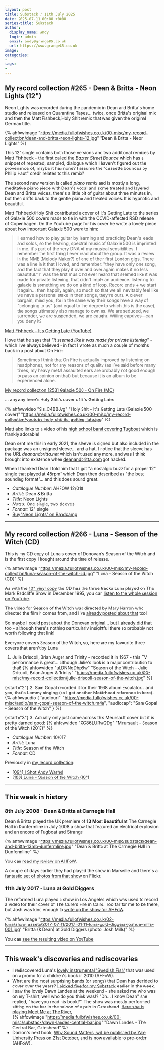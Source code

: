 ```yaml
---
layout: post
title: Substack / 11th July 2025
date: 2025-07-11 00:00 +0000
series-title: Substack
author:
  display_name: Andy
  login: admin
  email: andy@grange85.co.uk
  url: https://www.grange85.co.uk
image:
categories:
-
tags:
-
---
```

## My record collection #265 - Dean & Britta - Neon Lights (12")

Neon Lights was recorded during the pandemic in Dean and Britta's home studio and released on Quarantine Tapes... twice, once Britta's original mix and then the Matt Fishbeck/Holy Shit remix that was given the original German title.

{% ahfowimage "https://media.fullofwishes.co.uk/00-misc/my-record-collection/dean-and-britta-neon-lights-12.jpg" "Dean & Britta - Neon Lights" %}

This 12" single contains both those versions and two additional remixes by Matt Fishbeck - the first called the _Baxter Street Bounce_ which has a snippet of repeated, sampled, dialogue which I haven't figured out the provenance of, maybe it has none? I assume the "cassette bounces by Philip Haut" credit relates to this remix?

The second new version is called _piano remix_ and is mostly a long, meditative piano piece with Dean's vocal and some treated and layered Dean and Britta voices, there's a little bit of guitar about three minutes in, but then drifts back to the gentle piano and treated voices. It is hypnotic and beautiful.

Matt Fishbeck/Holy Shit contributed a cover of It's Getting Late to the series of Galaxie 500 covers made to tie in with the COVID-affected RSD release of Copenhagen. On the YouTube page for his cover he wrote a lovely piece about how important Galaxie 500 were to him:

<blockquote>
I learned how to play guitar by learning and practicing Dean's leads and solos, so the heaving, spectral music of Galaxie 500 is imprinted in me.  it's part of the very DNA of my musical sensibilities.  I remember the first thing I ever read about the group.  It was a review in the NME (Melody Maker?) of one of their first London gigs. There was a line in it that I loved, and remember: "they have only one song, and the fact that they play it over and over again makes it no less beautiful."  It was the first music I'd ever heard that seemed like it was made for private listening, that didn't imply an audience. listening to galaxie is something we do on a kind of loop.  Record ends + we start it again... then happily again, so much so that we all inevitably feel like we have a personal stake in their songs, they're ours.  A clever bargain, mind you, for in the same way their songs have a way of "belonging to us" (and equal to the degree to which this is the case), the songs ultimately also manage to own us.  We are seduced, we surrender, we are suspended, we are caught.  Willing captives—can you deny it?
</blockquote>
<p class="caption"><a href="https://www.youtube.com/watch?v=9ls_C4BBJvg">Matt Fishbeck - It's Getting Late (YouTube)</a></p>

I love that he says that _"it seemed like it was made for private listening"_ - which I've always believed - in fact I wrote as much a couple of months back in a post about On Fire:

<blockquote>
Sometimes I think that On Fire is actually improved by listening on headphones, not for any reasons of quality (as I’ve said before many times, my heavy metal assaulted ears are probably not good enough to pass an opinion on that) but because it is an album to be experienced alone.
</blockquote>
<p class="caption"><a href="https://www.fullofwishes.co.uk/2025/05/26/my-record-collection-galaxie-500-on-fire-mc/?utm_source=substack&utm_medium=social&utm_campaign=newsletter+20250711">My record collection [253] Galaxie 500 - On Fire (MC)</a></p>

... anyway here's Holy Shit's cover of It's Getting Late:

{% ahfowvideo "9ls_C4BBJvg" "Holy Shit - It's Getting Late (Galaxie 500 cover)" "https://media.fullofwishes.co.uk/00-misc/my-record-collection/youtube-holy-shit-its-getting-late.jpg" %}

Matt also links to a video of his [high school band covering Tugboat](https://www.youtube.com/watch?v=p_A6cClLvgM) which is frankly adorable!

Dean sent me this in early 2021, the sleeve is signed but also included in the package was an unsigned sleeve... and a hat. I notice that the sleeve has the URL _deanandbritta.net_ which isn't used any more, and was I think brought into existence when [deanandbritta.com](https://www.deanandbritta.com) got hacked.

When I thanked Dean I told him that I got "a nostalgic buzz for a proper 12" single that played at 45rpm" which Dean then described as "the best sounding format"... and this does sound great.

 - *Catalogue Number:* AHFOW 12/018
 - *Artist:* Dean & Britta
 - *Title:* Neon Lights
 - *Notes:* One single, two sleeves
 - *Format:* 12" single
 - [Buy 'Neon Lights' on Bandcamp](https://deanandbritta.bandcamp.com/album/neon-lights)

---

## My record collection #266 - Luna - Season of the Witch (CD)

This is my CD copy of Luna's cover of Donovan's Season of the Witch and is the first copy I bought around the time of release.

{% ahfowimage "https://media.fullofwishes.co.uk/00-misc/my-record-collection/luna-season-of-the-witch-cd.jpg" "Luna - Season of the Witch (CD)" %}

As with the [10" vinyl copy](https://www.fullofwishes.co.uk/2024/10/17/my-record-collection-180-luna-season-of-the-witch-10/?utm_source=substack&utm_medium=social&utm_campaign=newsletter+20250711) the CD has the three tracks Luna played on The Mark Radcliffe Show in December 1995, you can [listen to the whole session on YouTube](https://www.youtube.com/watch?v=xTO3Dmtofo4).

The video for Season of the Witch was directed by Mary Harron who directed the film it comes from, and I've [already posted about that](https://www.fullofwishes.co.uk/2023/11/30/my-record-collection-091-i-shot-andy-warhol/?utm_source=substack&utm_medium=social&utm_campaign=newsletter+20250711) too!

So maybe I could post about the Donovan original... [but I already did that too](https://www.fullofwishes.co.uk/2014/04/16/originals-season-of-the-witch-by-donovan-covered-by-luna/?utm_source=substack&utm_medium=social&utm_campaign=newsletter+20250711) - although there's nothing particularly insightful there so probably not worth following that link!

Everyone covers Season of the Witch, so, here are my favourite three covers that aren't by Luna

1. Julie Driscoll, Brian Auger and Trinity - recorded it in 1967 - this TV performance is great... although Julie's look is a major contribution to that!
{% ahfowvideo "uLDNNqDhp8w" "Season of the Witch - Julie Driscoll, Brian Auger & Trinity" "https://media.fullofwishes.co.uk/00-misc/my-record-collection/julie-driscoll-season-of-the-witch.jpg" %}

{:start="2"}
2. Sam Gopal recorded it for their 1968 album Escalator... and yes, that's Lemmy singing (so I get another Motörhead reference in here).
{% ahfowaudio {
"audiourl": "https://media.fullofwishes.co.uk/00-misc/audio/sam-gopal-season-of-the-witch.m4a",
"audiocap": "Sam Gopal - Season of the Witch"
} %}

{:start="3"}
3. Actually only just came across this Meursault cover but it is pretty darned good:
{% ahfowvideo "XG86LURwQDg" "Meursault - Season of the Witch (2017)" %}

 - *Catalogue Number:* 10/017
 - *Artist:* Luna
 - *Title:* Season of the Witch
 - *Format:* CD

Previously in [my record collection](/category/my-record-collection):
 - [[094] I Shot Andy Warhol](https://www.fullofwishes.co.uk/2023/11/30/my-record-collection-091-i-shot-andy-warhol/?utm_source=substack&utm_medium=social&utm_campaign=newsletter+20250711)
 - [[188] Luna - Season of the Witch (10")](/category/my-record-collection/)

---

## This week in history

### 8th July 2008 - Dean & Britta at Carnegie Hall

Dean & Britta played the UK premiere of **13 Most Beautiful** at The Carnegie Hall in Dunfermline in July 2008 a show that featured an electrical explosion and an encore of Tugboat and Strange

{% ahfowimage "https://media.fullofwishes.co.uk/00-misc/substack/dean-and-britta-13mb-dunfermline.jpg" "Dean & Britta at The Carnegie Hall in Dunfermline" %}

You can [read my review on AHFoW](https://www.fullofwishes.co.uk/2009/07/09/13-most-beautiful-at-the-carnegie-hall-in-dunfermline/?utm_source=substack&utm_medium=social&utm_campaign=newsletter+20250711).

A couple of days earlier they had played the show in Marseille and there's a [fantastic set of photos from that show](https://www.flickr.com/photos/pirlouiiiit/albums/72157620947366895/) on Flickr.

### 11th July 2017 - Luna at Gold Diggers

The reformed Luna played a show in Los Angeles which was used to record a video for their cover of The Cure's Fire in Cairo. Too far for me to be there, but Josh was kind enough to [write up the show for AHFoW](https://www.fullofwishes.co.uk/2017/07/17/a-rolling-and-rollicking-dream-luna-gold-diggers/?utm_source=substack&utm_medium=social&utm_campaign=newsletter+20250711).

{% ahfowimage "https://media.fullofwishes.co.uk/02-luna/show_assets/2017-07-11/2017-01-11-luna-gold-diggers-joshua-mills-001.jpg" "Britta (& Dean) at Gold Diggers (photo: Josh Mills)" %}

You can [see the resulting video on YouTube](https://www.youtube.com/watch?v=qNklRHe_xLE)

---

## This week's discoveries and rediscoveries

 - I rediscovered Luna's [lovely instrumental 'Swedish Fish'](https://www.fullofwishes.co.uk/2025/07/07/lost-tracks-luna-swedish-fish-instrumental/?utm_source=substack&utm_medium=social&utm_campaign=newsletter+20250711) that was used on a promo for a children's book in 2010 (AHFoW).
 - What are the most surprising bands (or songs) that Dean has decided to cover over the years? [I picked five for my Substack](https://aheadfullofwishes.substack.com/p/five-surprising-covers-by-galaxie) earlier in the week.
 - I saw the lovely Dawn Landes at the weekend - she asked me who was on my T-shirt, well who do you think was!? "Oh... I know Dean" she replied, "have you read his book?". The show was mostly performed sitting on the bar in the saloon of a pub in Gateshead. [Here she is playing Meet Me at The River](https://www.youtube.com/watch?v=QM8Tm8or754),  
 {% ahfowimage "https://media.fullofwishes.co.uk/00-misc/substack/dawn-landes-central-bar.jpg" "Dawn Landes - The Central Bar, Gateshead" %}
 - Damon's next book, [Why Sound Matters, will be published by Yale University Press on 21st October](https://www.fullofwishes.co.uk/2025/07/10/damon-krukowski-why-sound-matters-to-be-published-in-october/?utm_source=substack&utm_medium=social&utm_campaign=newsletter+20250711), and is now available to pre-order (AHFoW).
